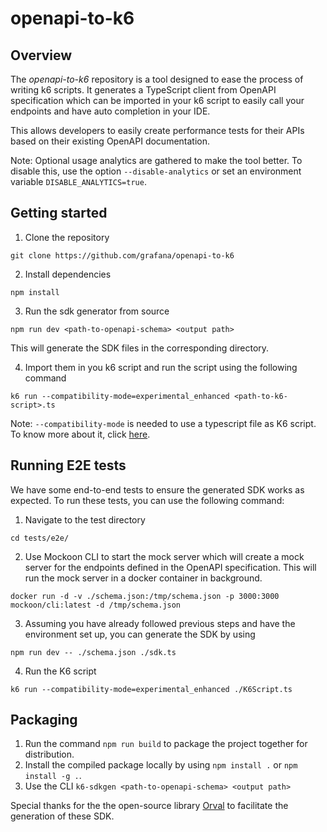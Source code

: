# openapi-to-k6

## Overview

The _openapi-to-k6_ repository is a tool designed to ease the process of writing k6 scripts.
It generates a TypeScript client from OpenAPI specification which can be imported in your k6 script to
easily call your endpoints and have auto completion in your IDE.

This allows developers to easily create performance tests for their APIs based on their existing
OpenAPI documentation.

Note: Optional usage analytics are gathered to make the tool better. To disable this, use the option
`--disable-analytics` or set an environment variable `DISABLE_ANALYTICS=true`.

## Getting started

1. Clone the repository

```shell
git clone https://github.com/grafana/openapi-to-k6
```

2. Install dependencies

```shell
npm install
```

3. Run the sdk generator from source

```shell
npm run dev <path-to-openapi-schema> <output path>
```

This will generate the SDK files in the corresponding directory.

4. Import them in you k6 script and run the script using the following command

```shell
k6 run --compatibility-mode=experimental_enhanced <path-to-k6-script>.ts
```

Note: `--compatibility-mode` is needed to use a typescript file as K6 script. To know more about it, click [here](https://grafana.com/docs/k6/latest/using-k6/javascript-typescript-compatibility-mode/).

## Running E2E tests

We have some end-to-end tests to ensure the generated SDK works as expected. To run these tests, you can use the following command:

1. Navigate to the test directory

```shell
cd tests/e2e/
```

2. Use Mockoon CLI to start the mock server which will create a mock server for the endpoints defined in the OpenAPI specification.
This will run the mock server in a docker container in background.

```shell
docker run -d -v ./schema.json:/tmp/schema.json -p 3000:3000 mockoon/cli:latest -d /tmp/schema.json
```

3. Assuming you have already followed previous steps and have the environment set up, you can generate the SDK by using

```shell
npm run dev -- ./schema.json ./sdk.ts
```

4. Run the K6 script

```shell
k6 run --compatibility-mode=experimental_enhanced ./K6Script.ts
```

## Packaging

1. Run the command `npm run build` to package the project together for distribution.
2. Install the compiled package locally by using `npm install .` or `npm install -g .`.
3. Use the CLI `k6-sdkgen <path-to-openapi-schema> <output path>`

Special thanks for the the open-source library [Orval](https://orval.dev/) to facilitate the generation of these SDK.
